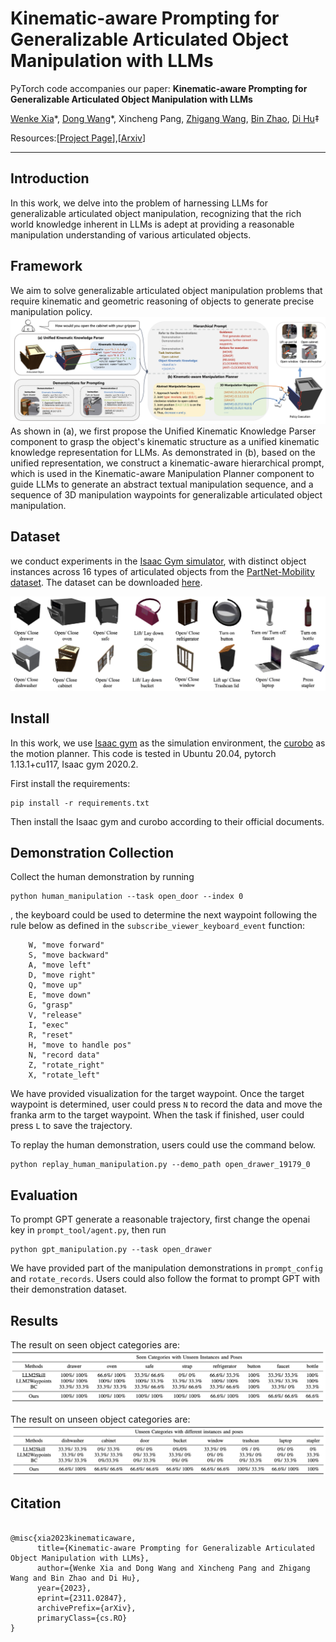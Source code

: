 # Kinematic-aware Prompting for Generalizable Articulated Object Manipulation with LLMs

PyTorch code accompanies our paper:
__Kinematic-aware Prompting for Generalizable Articulated Object Manipulation with LLMs__

[Wenke Xia](https://xwinks.github.io/)\*, [Dong Wang](https://scholar.google.es/citations?user=dasL9V4AAAAJ&hl=zh-CN)\*, Xincheng Pang, [Zhigang Wang](https://scholar.google.com/citations?hl=zh-CN&user=cw3EaAYAAAAJ&view_op=list_works&sortby=pubdate), [Bin Zhao](https://scholar.google.com/citations?user=DQB0hqwAAAAJ&hl=zh-CN), [Di Hu](https://dtaoo.github.io/)‡

Resources:[[Project Page](https://gewu-lab.github.io/llm_for_articulated_object_manipulation/)],[[Arxiv](https://arxiv.org/abs/2311.02847)]

___


## Introduction

In this work, we delve into the problem of harnessing LLMs for generalizable articulated object manipulation, recognizing that the rich world knowledge inherent in LLMs is adept at providing a reasonable manipulation understanding of various articulated objects.

## Framework
We aim to solve generalizable articulated object manipulation problems that require kinematic and geometric reasoning of objects to generate precise manipulation policy. 
![image](./assets/pipeline.png)
As shown in (a), we first propose the Unified Kinematic Knowledge Parser component to grasp the object's kinematic structure as a unified kinematic knowledge representation for LLMs. As demonstrated in (b), based on the unified representation, we construct a kinematic-aware hierarchical prompt, which is used in the Kinematic-aware Manipulation Planner component to guide LLMs to generate an abstract textual manipulation sequence, and a sequence of 3D manipulation waypoints for generalizable articulated object manipulation.

## Dataset
we conduct experiments in the [Isaac Gym simulator](https://developer.nvidia.com/isaac-gym), with distinct object instances across 16 types of articulated objects from the [PartNet-Mobility dataset](https://sapien.ucsd.edu/browse). The dataset can be downloaded [here](https://drive.google.com/file/d/1iWoY4jmi-1mDt8Th907zNvfh0d3E9hL9/view?usp=drive_link). 

![image](./assets/dataset.png)

## Install
In this work, we use [Isaac gym](https://developer.nvidia.com/isaac-gym) as the simulation environment, the [curobo](https://curobo.org/) as the motion planner. This code is tested in Ubuntu 20.04, pytorch 1.13.1+cu117, Isaac gym 2020.2.

First install the requirements:

```
pip install -r requirements.txt
```

Then install the Isaac gym and curobo according to their official documents.

## Demonstration Collection

Collect the human demonstration by running
```
python human_manipulation --task open_door --index 0
```
, the keyboard could be used to determine the next waypoint following the rule below as defined in the `subscribe_viewer_keyboard_event` function:
```
    W, "move forward"
    S, "move backward"
    A, "move left"
    D, "move right"
    Q, "move up"
    E, "move down"
    G, "grasp"
    V, "release"
    I, "exec"
    R, "reset"
    H, "move to handle pos"
    N, "record data"
    Z, "rotate_right"
    X, "rotate_left"
```
We have provided visualization for the target waypoint. Once the target waypoint is determined, user could press `N` to record the data and move the franka arm to the target waypoint. 
When the task if finished, user could press `L` to save the trajectory.

To replay the human demonstration, users could use the command below.
```
python replay_human_manipulation.py --demo_path open_drawer_19179_0
```

## Evaluation

To prompt GPT generate a reasonable trajectory, first change the openai key in `prompt_tool/agent.py`, then run

```
python gpt_manipulation.py --task open_drawer
```

We have provided part of the manipulation demonstrations in `prompt_config` and `rotate_records`. Users could also follow the format to prompt GPT with their demonstration dataset.

## Results

The result on seen object categories are:
![](./assets/seen.png)

The result on unseen object categories are:
![](./assets/unseen.png)

## Citation 

```

@misc{xia2023kinematicaware,
      title={Kinematic-aware Prompting for Generalizable Articulated Object Manipulation with LLMs}, 
      author={Wenke Xia and Dong Wang and Xincheng Pang and Zhigang Wang and Bin Zhao and Di Hu},
      year={2023},
      eprint={2311.02847},
      archivePrefix={arXiv},
      primaryClass={cs.RO}
}
```
